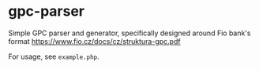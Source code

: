 # gpc-parser

Simple GPC parser and generator, specifically designed around Fio bank's format https://www.fio.cz/docs/cz/struktura-gpc.pdf

For usage, see `example.php`.
